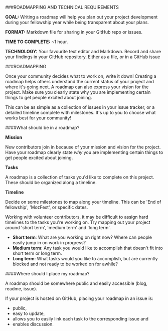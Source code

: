 ###ROADMAPPING AND TECHNICAL REQUIREMENTS

**GOAL:** Writing a roadmap will help you plan out your project development during your fellowship year while being transparent about your plans.

**FORMAT:** Markdown file for sharing in your GitHub repo or issues.

**TIME TO COMPLETE:** ~1 hour.

**TECHNOLOGY:** Your favourite text editor and Markdown. Record and share your findings in your GitHub repository. Either as a file, or in a GitHub issue

###ROADMAPPING

Once your community decides what to work on, write it down! Creating a roadmap helps others understand the current status of your project and where it's going next. A roadmap can also express your vision for the project. Make sure you clearly state why you are implementing certain things to get people excited about joining.

This can be as simple as a collection of issues in your issue tracker, or a detailed timeline complete with milestones. It's up to you to choose what works best for your community!

####What should be in a roadmap?

**Mission**

New contributors join in because of your mission and vision for the project. Have your roadmap clearly state *why* you are implementing certain things to get people excited about joining.

**Tasks**

A roadmap is a collection of tasks you'd like to complete on this project. These should be organized along a timeline.

**Timeline**

Decide on some milestones to map along your timeline. This can be 'End of fellowship', 'MozFest', or specific dates.

Working with volunteer contributors, it may be difficult to assign hard timelines to the tasks you're working on. Try mapping out your project around 'short term', 'medium term' and 'long term'.

* **Short term**: What are you working on right now? Where can people easily jump in on work in progress?
* **Medium term**: Any task you would like to accomplish that doesn't fit into short term or long term.
* **Long term**: What tasks would you like to accomplish, but are currently blocked and not ready to be worked on for awhile?

####Where should I place my roadmap?

A roadmap should be somewhere public and easily accessible (blog, readme, issue).

If your project is hosted on GitHub, placing your roadmap in an issue is:
* public,
* easy to update,
* allows you to easily link each task to the corresponding issue and
* enables discussion.
